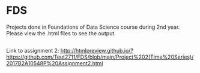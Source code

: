 # FDS
Projects done in Foundations of Data Science course during 2nd year. Please view the .html files to see the output. 
##
Link to assignment 2: 
http://htmlpreview.github.io/?https://github.com/Teut2711/FDS/blob/main/Project%202(Time%20Series)/2017B2A10548P%20Assignment2.html
